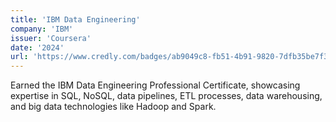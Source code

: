 ```yaml
---
title: 'IBM Data Engineering'
company: 'IBM'
issuer: 'Coursera'
date: '2024'
url: 'https://www.credly.com/badges/ab9049c8-fb51-4b91-9820-7dfb35be7f37/linked_in_profile'
---
```


Earned the IBM Data Engineering Professional Certificate, showcasing expertise in SQL, NoSQL, data pipelines, ETL processes, data warehousing, and big data technologies like Hadoop and Spark.
